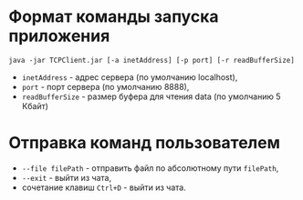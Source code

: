 # Формат команды запуска приложения
`java -jar TCPClient.jar [-a inetAddress] [-p port] [-r readBufferSize]`

- `inetAddress` - адрес сервера (по умолчанию localhost),
- `port` - порт сервера (по умолчанию 8888),
- `readBufferSize` - размер буфера для чтения data (по умолчанию 5 Кбайт)

# Отправка команд пользователем
- `--file filePath` - отправить файл по абсолютному пути `filePath`,
- `--exit` - выйти из чата,
- сочетание клавиш `Ctrl+D` - выйти из чата.